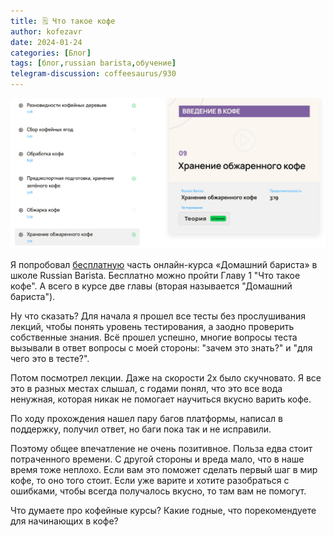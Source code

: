 ```yaml
---
title: 🗒 Что такое кофе
author: kofezavr
date: 2024-01-24
categories: [Блог]
tags: [блог,russian barista,обучение]
telegram-discussion: coffeesaurus/930
--- 
```

![Что такое кофе](/assets/img/posts/24/01/chto-takoe.jpg)

Я попробовал [бесплатную](https://school.russianbarista.ru/onlajn-kursy/bazovyj-kurs-barista-po-chastyam/chto-takoe-kofe) часть онлайн-курса «Домашний бариста» в школе Russian Barista. Бесплатно можно пройти Главу 1 "Что такое кофе". А всего в курсе две главы (вторая называется "Домашний бариста").

Ну что сказать? Для начала я прошел все тесты без прослушивания лекций, чтобы понять уровень тестирования, а заодно проверить собственные знания. Всё прошел успешно, многие вопросы теста вызывали в ответ вопросы с моей стороны: "зачем это знать?" и "для чего это в тесте?".

Потом посмотрел лекции. Даже на скорости 2х было скучновато. Я все это в разных местах слышал, с годами понял, что это все вода ненужная, которая никак не помогает научиться вкусно варить кофе. 

По ходу прохождения нашел пару багов платформы, написал в поддержку, получил ответ, но баги пока так и не исправили.

Поэтому общее впечатление не очень позитивное. Польза едва стоит потраченного времени. С другой стороны и вреда мало, что в наше время тоже неплохо. Если вам это поможет сделать первый шаг в мир кофе, то оно того стоит. Если уже варите и хотите разобраться с ошибками, чтобы всегда получалось вкусно, то там вам не помогут.

Что думаете про кофейные курсы? Какие годные, что порекомендуете для начинающих в кофе?